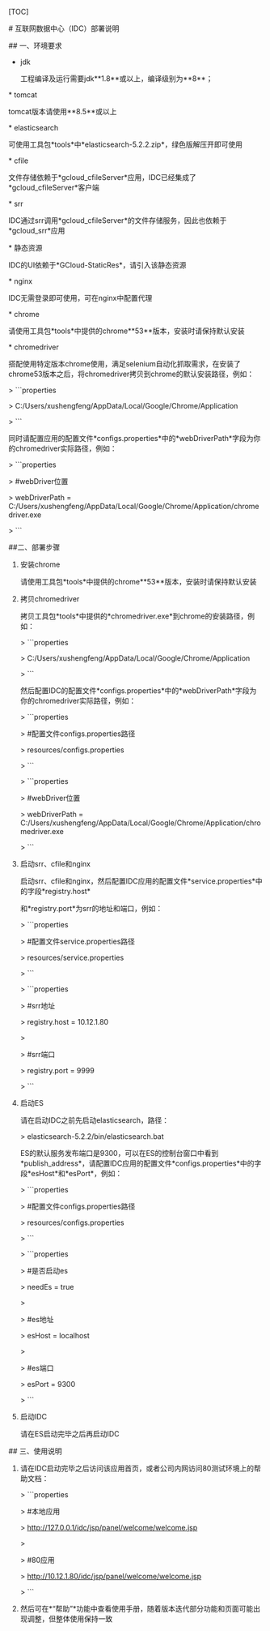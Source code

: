 

\[TOC\]



\# 互联网数据中心（IDC）部署说明



\#\# 一、环境要求



+ jdk



  工程编译及运行需要jdk\*\*1.8\*\*或以上，编译级别为\*\*8\*\*；



\* tomcat



  tomcat版本请使用\*\*8.5\*\*或以上



\* elasticsearch



  可使用工具包\*tools\*中\*elasticsearch-5.2.2.zip\*，绿色版解压开即可使用



\* cfile



  文件存储依赖于\*gcloud\_cfileServer\*应用，IDC已经集成了\*gcloud\_cfileServer\*客户端



\* srr



  IDC通过srr调用\*gcloud\_cfileServer\*的文件存储服务，因此也依赖于\*gcloud\_srr\*应用



\* 静态资源



  IDC的UI依赖于\*GCloud-StaticRes\*，请引入该静态资源



\* nginx



  IDC无需登录即可使用，可在nginx中配置代理



\* chrome



  请使用工具包\*tools\*中提供的chrome\*\*53\*\*版本，安装时请保持默认安装 



\* chromedriver



  搭配使用特定版本chrome使用，满足selenium自动化抓取需求，在安装了chrome53版本之后，将chromedriver拷贝到chrome的默认安装路径，例如：



  &gt; \`\`\`properties

  &gt; C:/Users/xushengfeng/AppData/Local/Google/Chrome/Application

  &gt; \`\`\`



  同时请配置应用的配置文件\*configs.properties\*中的\*webDriverPath\*字段为你的chromedriver实际路径，例如：



  &gt; \`\`\`properties

  &gt; \#webDriver位置

  &gt; webDriverPath = C:/Users/xushengfeng/AppData/Local/Google/Chrome/Application/chromedriver.exe

  &gt; \`\`\`



\#\#二、部署步骤



1. 安装chrome



   请使用工具包\*tools\*中提供的chrome\*\*53\*\*版本，安装时请保持默认安装 



2. 拷贝chromedriver



   拷贝工具包\*tools\*中提供的\*chromedriver.exe\*到chrome的安装路径，例如：



   &gt; \`\`\`properties

   &gt; C:/Users/xushengfeng/AppData/Local/Google/Chrome/Application

   &gt; \`\`\`



   然后配置IDC的配置文件\*configs.properties\*中的\*webDriverPath\*字段为你的chromedriver实际路径，例如：



   &gt; \`\`\`properties

   &gt; \#配置文件configs.properties路径

   &gt; resources/configs.properties

   &gt; \`\`\`



   &gt; \`\`\`properties

   &gt; \#webDriver位置

   &gt; webDriverPath = C:/Users/xushengfeng/AppData/Local/Google/Chrome/Application/chromedriver.exe

   &gt; \`\`\`



3. 启动srr、cfile和nginx



   启动srr、cfile和nginx，然后配置IDC应用的配置文件\*service.properties\*中的字段\*registry.host\*



   和\*registry.port\*为srr的地址和端口，例如：



   &gt; \`\`\`properties

   &gt; \#配置文件service.properties路径

   &gt; resources/service.properties

   &gt; \`\`\`



   &gt; \`\`\`properties

   &gt; \#srr地址

   &gt; registry.host = 10.12.1.80

   &gt;

   &gt; \#srr端口

   &gt; registry.port = 9999

   &gt; \`\`\`



4. 启动ES



   请在启动IDC之前先启动elasticsearch，路径：



   &gt; elasticsearch-5.2.2/bin/elasticsearch.bat



   ES的默认服务发布端口是9300，可以在ES的控制台窗口中看到\*publish\_address\*，请配置IDC应用的配置文件\*configs.properties\*中的字段\*esHost\*和\*esPort\*，例如：



   &gt; \`\`\`properties

   &gt; \#配置文件configs.properties路径

   &gt; resources/configs.properties

   &gt; \`\`\`



   &gt; \`\`\`properties

   &gt; \#是否启动es

   &gt; needEs = true

   &gt;

   &gt; \#es地址

   &gt; esHost = localhost

   &gt;

   &gt; \#es端口

   &gt; esPort = 9300

   &gt; \`\`\`



5. 启动IDC



   请在ES启动完毕之后再启动IDC



\#\# 三、使用说明



1. 请在IDC启动完毕之后访问该应用首页，或者公司内网访问80测试环境上的帮助文档：



   &gt; \`\`\`properties

   &gt; \#本地应用

   &gt; http://127.0.0.1/idc/jsp/panel/welcome/welcome.jsp

   &gt;

   &gt; \#80应用

   &gt; http://10.12.1.80/idc/jsp/panel/welcome/welcome.jsp

   &gt; \`\`\`





2. 然后可在\*“帮助”\*功能中查看使用手册，随着版本迭代部分功能和页面可能出现调整，但整体使用保持一致

